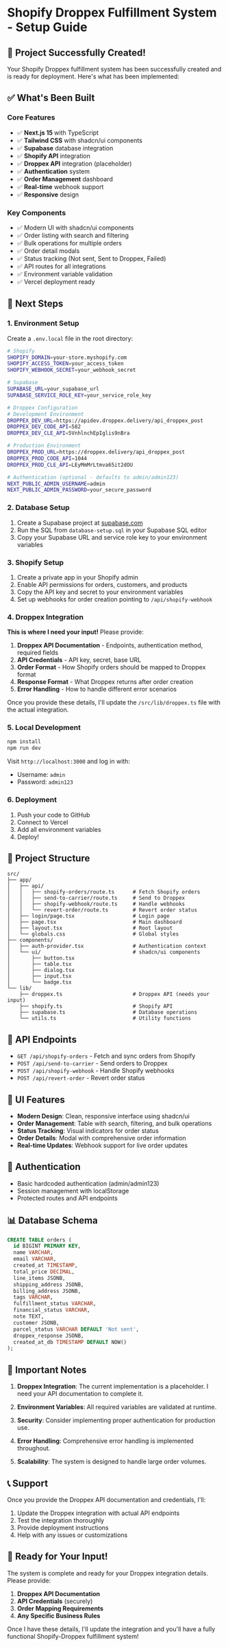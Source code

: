 # Shopify Droppex Fulfillment System - Setup Guide

## 🎉 Project Successfully Created!

Your Shopify Droppex fulfillment system has been successfully created and is ready for deployment. Here's what has been implemented:

## ✅ What's Been Built

### Core Features
- ✅ **Next.js 15** with TypeScript
- ✅ **Tailwind CSS** with shadcn/ui components
- ✅ **Supabase** database integration
- ✅ **Shopify API** integration
- ✅ **Droppex API** integration (placeholder)
- ✅ **Authentication** system
- ✅ **Order Management** dashboard
- ✅ **Real-time** webhook support
- ✅ **Responsive** design

### Key Components
- ✅ Modern UI with shadcn/ui components
- ✅ Order listing with search and filtering
- ✅ Bulk operations for multiple orders
- ✅ Order detail modals
- ✅ Status tracking (Not sent, Sent to Droppex, Failed)
- ✅ API routes for all integrations
- ✅ Environment variable validation
- ✅ Vercel deployment ready

## 🚀 Next Steps

### 1. Environment Setup

Create a `.env.local` file in the root directory:

```bash
# Shopify
SHOPIFY_DOMAIN=your-store.myshopify.com
SHOPIFY_ACCESS_TOKEN=your_access_token
SHOPIFY_WEBHOOK_SECRET=your_webhook_secret

# Supabase
SUPABASE_URL=your_supabase_url
SUPABASE_SERVICE_ROLE_KEY=your_service_role_key

# Droppex Configuration
# Development Environment
DROPPEX_DEV_URL=https://apidev.droppex.delivery/api_droppex_post
DROPPEX_DEV_CODE_API=582
DROPPEX_DEV_CLE_API=5VnhlnchEpIglis9nBra

# Production Environment
DROPPEX_PROD_URL=https://droppex.delivery/api_droppex_post
DROPPEX_PROD_CODE_API=1044
DROPPEX_PROD_CLE_API=LEyMmMrLtmva65it2dOU

# Authentication (optional - defaults to admin/admin123)
NEXT_PUBLIC_ADMIN_USERNAME=admin
NEXT_PUBLIC_ADMIN_PASSWORD=your_secure_password
```

### 2. Database Setup

1. Create a Supabase project at [supabase.com](https://supabase.com)
2. Run the SQL from `database-setup.sql` in your Supabase SQL editor
3. Copy your Supabase URL and service role key to your environment variables

### 3. Shopify Setup

1. Create a private app in your Shopify admin
2. Enable API permissions for orders, customers, and products
3. Copy the API key and secret to your environment variables
4. Set up webhooks for order creation pointing to `/api/shopify-webhook`

### 4. Droppex Integration

**This is where I need your input!** Please provide:

1. **Droppex API Documentation** - Endpoints, authentication method, required fields
2. **API Credentials** - API key, secret, base URL
3. **Order Format** - How Shopify orders should be mapped to Droppex format
4. **Response Format** - What Droppex returns after order creation
5. **Error Handling** - How to handle different error scenarios

Once you provide these details, I'll update the `/src/lib/droppex.ts` file with the actual integration.

### 5. Local Development

```bash
npm install
npm run dev
```

Visit `http://localhost:3000` and log in with:
- Username: `admin`
- Password: `admin123`

### 6. Deployment

1. Push your code to GitHub
2. Connect to Vercel
3. Add all environment variables
4. Deploy!

## 📁 Project Structure

```
src/
├── app/
│   ├── api/
│   │   ├── shopify-orders/route.ts      # Fetch Shopify orders
│   │   ├── send-to-carrier/route.ts     # Send to Droppex
│   │   ├── shopify-webhook/route.ts     # Handle webhooks
│   │   └── revert-order/route.ts        # Revert order status
│   ├── login/page.tsx                   # Login page
│   ├── page.tsx                         # Main dashboard
│   ├── layout.tsx                       # Root layout
│   └── globals.css                      # Global styles
├── components/
│   ├── auth-provider.tsx                # Authentication context
│   └── ui/                              # shadcn/ui components
│       ├── button.tsx
│       ├── table.tsx
│       ├── dialog.tsx
│       ├── input.tsx
│       └── badge.tsx
└── lib/
    ├── droppex.ts                       # Droppex API (needs your input)
    ├── shopify.ts                       # Shopify API
    ├── supabase.ts                      # Database operations
    └── utils.ts                         # Utility functions
```

## 🔧 API Endpoints

- `GET /api/shopify-orders` - Fetch and sync orders from Shopify
- `POST /api/send-to-carrier` - Send orders to Droppex
- `POST /api/shopify-webhook` - Handle Shopify webhooks
- `POST /api/revert-order` - Revert order status

## 🎨 UI Features

- **Modern Design**: Clean, responsive interface using shadcn/ui
- **Order Management**: Table with search, filtering, and bulk operations
- **Status Tracking**: Visual indicators for order status
- **Order Details**: Modal with comprehensive order information
- **Real-time Updates**: Webhook support for live order updates

## 🔐 Authentication

- Basic hardcoded authentication (admin/admin123)
- Session management with localStorage
- Protected routes and API endpoints

## 📊 Database Schema

```sql
CREATE TABLE orders (
  id BIGINT PRIMARY KEY,
  name VARCHAR,
  email VARCHAR,
  created_at TIMESTAMP,
  total_price DECIMAL,
  line_items JSONB,
  shipping_address JSONB,
  billing_address JSONB,
  tags VARCHAR,
  fulfillment_status VARCHAR,
  financial_status VARCHAR,
  note TEXT,
  customer JSONB,
  parcel_status VARCHAR DEFAULT 'Not sent',
  droppex_response JSONB,
  created_at_db TIMESTAMP DEFAULT NOW()
);
```

## 🚨 Important Notes

1. **Droppex Integration**: The current implementation is a placeholder. I need your API documentation to complete it.

2. **Environment Variables**: All required variables are validated at runtime.

3. **Security**: Consider implementing proper authentication for production use.

4. **Error Handling**: Comprehensive error handling is implemented throughout.

5. **Scalability**: The system is designed to handle large order volumes.

## 📞 Support

Once you provide the Droppex API documentation and credentials, I'll:

1. Update the Droppex integration with actual API endpoints
2. Test the integration thoroughly
3. Provide deployment instructions
4. Help with any issues or customizations

## 🎯 Ready for Your Input!

The system is complete and ready for your Droppex integration details. Please provide:

1. **Droppex API Documentation**
2. **API Credentials** (securely)
3. **Order Mapping Requirements**
4. **Any Specific Business Rules**

Once I have these details, I'll update the integration and you'll have a fully functional Shopify-Droppex fulfillment system! 